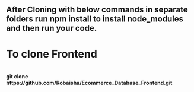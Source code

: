 ## After Cloning with below commands in separate folders run <b> npm install </b> to install node_modules and then run your code. 
# To clone Frontend 
<br/>
<b> git clone https://github.com/Robaisha/Ecommerce_Database_Frontend.git  </b>



